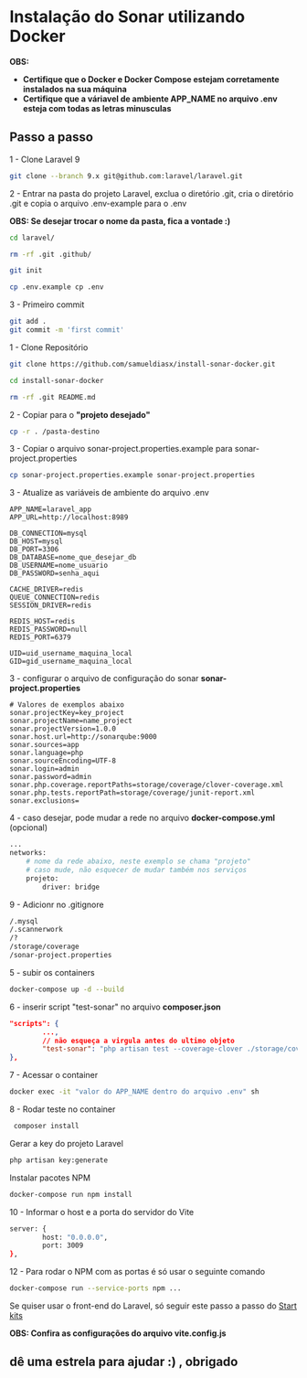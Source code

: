 # Instalação do Sonar utilizando Docker

**OBS:**

- **Certifique que o Docker e Docker Compose estejam corretamente instalados na sua máquina**
- **Certifique que a váriavel de ambiente APP_NAME no arquivo .env esteja com todas as letras minusculas**

## Passo a passo

1 - Clone Laravel 9

```sh
git clone --branch 9.x git@github.com:laravel/laravel.git
```

2 - Entrar na pasta do projeto Laravel, exclua o diretório .git, cria o diretório .git e copia o arquivo .env-example para o .env

**OBS: Se desejar trocar o nome da pasta, fica a vontade :)**

```sh
cd laravel/
```

```sh
rm -rf .git .github/
```

```sh
git init
```

```sh
cp .env.example cp .env
```

3 - Primeiro commit
```sh
git add . 
git commit -m 'first commit'
```

1 - Clone Repositório

```sh
git clone https://github.com/samueldiasx/install-sonar-docker.git
```

```sh
cd install-sonar-docker
```

```sh
rm -rf .git README.md
```

2 - Copiar para o **"projeto desejado"**

```sh
cp -r . /pasta-destino
```

3 - Copiar o arquivo sonar-project.properties.example para sonar-project.properties

```sh
cp sonar-project.properties.example sonar-project.properties
```

3 - Atualize as variáveis de ambiente do arquivo .env

```dosini
APP_NAME=laravel_app
APP_URL=http://localhost:8989

DB_CONNECTION=mysql
DB_HOST=mysql
DB_PORT=3306
DB_DATABASE=nome_que_desejar_db
DB_USERNAME=nome_usuario
DB_PASSWORD=senha_aqui

CACHE_DRIVER=redis
QUEUE_CONNECTION=redis
SESSION_DRIVER=redis

REDIS_HOST=redis
REDIS_PASSWORD=null
REDIS_PORT=6379

UID=uid_username_maquina_local
GID=gid_username_maquina_local
```

3 - configurar o arquivo de configuração do sonar **sonar-project.properties**

```dosini
# Valores de exemplos abaixo
sonar.projectKey=key_project
sonar.projectName=name_project
sonar.projectVersion=1.0.0
sonar.host.url=http://sonarqube:9000
sonar.sources=app
sonar.language=php
sonar.sourceEncoding=UTF-8
sonar.login=admin
sonar.password=admin
sonar.php.coverage.reportPaths=storage/coverage/clover-coverage.xml
sonar.php.tests.reportPath=storage/coverage/junit-report.xml
sonar.exclusions=
```

4 - caso desejar, pode mudar a rede no arquivo **docker-compose.yml** (opcional)

```sh
...
networks:
    # nome da rede abaixo, neste exemplo se chama "projeto"
    # caso mude, não esquecer de mudar também nos serviços
    projeto:
        driver: bridge
```

9 - Adicionr no .gitignore

```sh
/.mysql
/.scannerwork
/?
/storage/coverage
/sonar-project.properties
```

5 - subir os containers

```sh
docker-compose up -d --build
```

6 - inserir script "test-sonar" no arquivo **composer.json**

```json
"scripts": {
        ..., 
        // não esqueça a virgula antes do ultimo objeto
        "test-sonar": "php artisan test --coverage-clover ./storage/coverage/clover-coverage.xml --log-junit ./storage/coverage/junit-report.xml  && sonar-scanner"
},
```

7 - Acessar o container

```sh
docker exec -it "valor do APP_NAME dentro do arquivo .env" sh
```

8 - Rodar teste no container

```sh
 composer install
```

Gerar a key do projeto Laravel
```sh
php artisan key:generate
```

Instalar pacotes NPM
```sh
docker-compose run npm install
```

10 - Informar o host e a porta do servidor do Vite

```sh
server: {
        host: "0.0.0.0",
        port: 3009
},
```

12 - Para rodar o NPM com as portas é só usar o seguinte comando

```sh
docker-compose run --service-ports npm ...
```

Se quiser usar o front-end do Laravel, só seguir este passo a passo do [Start kits]

**OBS: Confira as configurações do arquivo vite.config.js**

[Start kits]: <https://laravel.com/docs/9.x/starter-kits>

## dê uma estrela para ajudar :) , obrigado